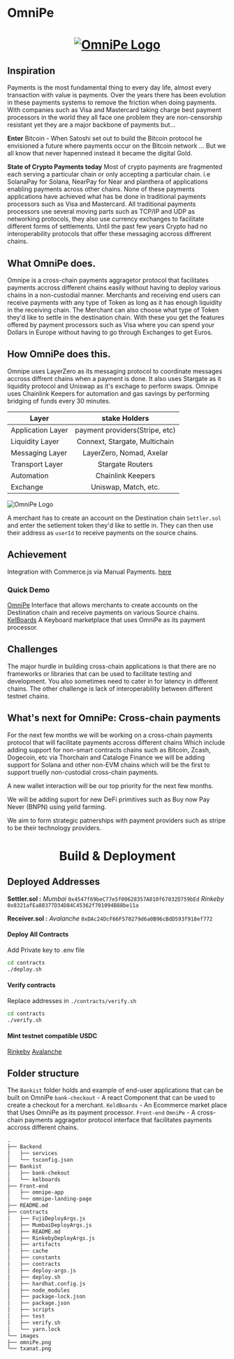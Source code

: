 # OmniPe

<h1 align="center">

[![OmniPe Logo](./images/omniPe.png)](https://youtu.be/jxtqWJucd6k)

</h1>

## Inspiration

Payments is the most fundamental thing to every day life, almost every transaction with value is payments. Over the years there has been evolution in these payments systems to remove the friction when doing payments. With companies such as Visa and Mastercard taking charge best payment processors in the world they all face one problem they are non-censorship resistant yet they are a major backbone of payments but...

**Enter** Bitcoin - When Satoshi set out to build the Bitcoin protocol he envisioned a future where payments occur on the Bitcoin network ... But we all know that never hapenned instead it became the digital Gold.

**State of Crypto Payments today**
Most of crypto payments are fragmented each serving a particular chain or only accepting a particular chain. i.e SolanaPay for Solana, NearPay for Near and planthera of applications enabling payments across other chains.
None of these payments applications have achieved what has be done in traditional payments processors such as Visa and Mastercard.
All traditional payments processors use several moving parts such as TCP/IP and UDP as networking protocols, they also use currency exchanges to facilitate different forms of settlements. Until the past few years Crypto had no interoperability protocols that offer these messaging accross diffrerent chains.

## What OmniPe does.

Omnipe is a cross-chain payments aggragetor protocol that facilitates payments accross different chains easily without having to deploy various chains in a non-custodial manner. Merchants and receiving end users can receive payments with any type of Token as long as it has enough liquidity in the receiving chain. The Merchant can also choose what type of Token they'd like to settle in the destination chain.
With these you get the features offered by payment processors such as Visa where you can spend your Dollars in Europe without having to go through Exchanges to get Euros.

## How OmniPe does this.

Omnipe uses LayerZero as its messaging protocol to coordinate messages accross diffrent chains when a payment is done. It also uses Stargate as it liquidity protocol and Uniswap as it's exchage to perform swaps. Omnipe uses Chainlink Keepers for automation and gas savings by performing bridging of funds every 30 minutes.

| Layer             |         stake Holders          |
| ----------------- | :----------------------------: |
| Application Layer | payment providers(Stripe, etc) |
| Liquidity Layer   | Connext, Stargate, Multichain  |
| Messaging Layer   |    LayerZero, Nomad, Axelar    |
| Transport Layer   |        Stargate Routers        |
| Automation        |       Chainlink Keepers        |
| Exchange          |      Uniswap, Match, etc.      |

![OmniPe Logo](images/txanat.png)

A merchant has to create an account on the Destination chain `Settler.sol` and enter the setlement token they'd like to settle in. They can then use their address as `userId` to receive payments on the source chains.

## Achievement
Integration with Commerce.js via Manual Payments. [here](https://kelboards.vercel.app/)

### Quick Demo

[OmniPe](https://omnipe.vercel.app/) Interface that allows merchants to create accounts on the Destination chain and receive payments on various Source chains.
[ KelBoards](https://kelboards.vercel.app/) A Keyboard marketplace that uses OmniPe as its payment processor.

## Challenges

The major hurdle in building cross-chain applications is that there are no frameworks or libraries that can be used to facilitate testing and development. You also sometimes need to cater in for latency in different chains.
The other challenge is lack of interoperability between different testnet chains.

## What's next for OmniPe: Cross-chain payments

For the next few months we will be working on a cross-chain payments protocol that will facilitate payments accross different chains Which include adding support for non-smart contracts chains such as Bitcoin, Zcash, Dogecoin, etc via Thorchain and Cataloge Finance we will be adding support for Solana and other non-EVM chains which will be the first to support truelly non-custodial cross-chain payments.

A new wallet interaction will be our top priority for the next few months.

We will be adding suport for new DeFi primitives such as Buy now Pay Never (BNPN) using yeild farming.

We aim to form strategic patnerships with payment providers such as stripe to be their technology providers.

<h1 align="center">
Build & Deployment
</h1>

## Deployed Addresses

**Settler.sol :**
_Mumbai_
`0x4547f69beC77e5f00628357A010f67032D759bEd`
_Rinkeby_
`0x8321afEa88377D34D84C45362f701094B88be11a`

**Receiver.sol :**
_Avalanche_
`0xDAc24DcF66F570279d6a0B96cBdD593f918ef772`

#### Deploy All Contracts

Add Private key to .env file

```bash
cd contracts
./deploy.sh
```

#### Verify contracts

Replace addresses in `./contracts/verify.sh`

```bash
cd contracts
./verify.sh
```

#### Mint testnet compatible USDC

[Rinkeby](https://rinkeby.etherscan.io/address/0x1717A0D5C8705EE89A8aD6E808268D6A826C97A4#code)
[Avalanche](https://testnet.snowtrace.io/address/0x4A0D1092E9df255cf95D72834Ea9255132782318#code)

## Folder structure

The `Bankist` folder holds and example of end-user applications that can be built on OmniPe
`bank-checkout` - A react Component that can be used to create a checkout for a merchant.
`KeldBoards` - An Ecommerce market place that Uses OmniPe as its payment processor.
`Front-end`
`OmniPe` - A cross-chain payments aggragetor protocol interface that facilitates payments accross different chains.

```markdown
.
├── Backend
│   ├── services
│   └── tsconfig.json
├── Bankist
│   ├── bank-chekout
│   └── kelboards
├── Front-end
│   ├── omnipe-app
│   └── omnipe-landing-page
├── README.md
├── contracts
│   ├── FujiDeployArgs.js
│   ├── MumbaiDeployArgs.js
│   ├── README.md
│   ├── RinkebyDeployArgs.js
│   ├── artifacts
│   ├── cache
│   ├── constants
│   ├── contracts
│   ├── deploy-args.js
│   ├── deploy.sh
│   ├── hardhat.config.js
│   ├── node_modules
│   ├── package-lock.json
│   ├── package.json
│   ├── scripts
│   ├── test
│   ├── verify.sh
│   └── yarn.lock
└── images
├── omniPe.png
└── txanat.png
```
